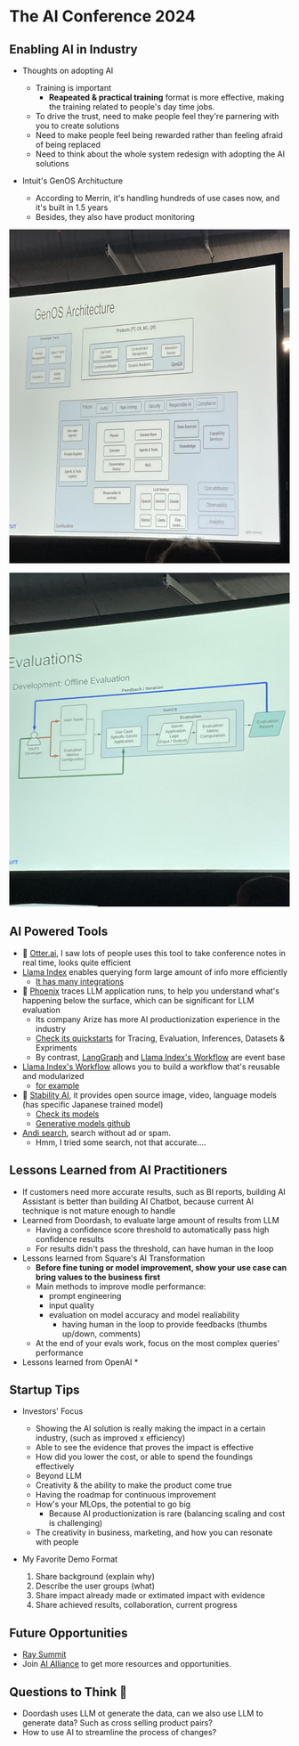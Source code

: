 # The AI Conference 2024


## Enabling AI in Industry
* Thoughts on adopting AI
  * Training is important
    * <b>Reapeated & practical training</b> format is more effective, making the training related to people's day time jobs.
  * To drive the trust, need to make people feel they're parnering with you to create solutions
  * Need to make people feel being rewarded rather than feeling afraid of being replaced
  * Need to think about the whole system redesign with adopting the AI solutions
 
* Intuit's GenOS Architucture
  * According to Merrin, it's handling hundreds of use cases now, and it's built in 1.5 years
  * Besides, they also have product monitoring 
 
<p align="left">
<img src="https://github.com/hanhanwu/Hanhan_Conference_Notes/blob/master/image/Intuit_GenOS1.jpeg" width="780" height="600" />
</p>
 
<p align="left">
<img src="https://github.com/hanhanwu/Hanhan_Conference_Notes/blob/master/image/Intuit_GenOS2.jpeg" width="780" height="600" />
</p>


## AI Powered Tools
* 🌺 [Otter.ai][5], I saw lots of people uses this tool to take conference notes in real time, looks quite efficient
* [Llama Index][3] enables querying form large amount of info more efficiently
  * [It has many integrations][4]
* 🌺 [Phoenix][9] traces LLM application runs, to help you understand what's happening below the surface, which can be significant for LLM evaluation
  * Its company Arize has more AI productionization experience in the industry
  * [Check its quickstarts][12] for Tracing, Evaluation, Inferences, Datasets & Expriments
  * By contrast, [LangGraph][11] and [Llama Index's Workflow][13] are event base
* [Llama Index's Workflow][13] allows you to build a workflow that's reusable and modularized
  * [for example][14]
* 🌺 [Stability AI][6], it provides open source image, video, language models (has specific Japanese trained model)
  * [Check its models][7]
  * [Generative models github][8]
* [Andi search][1], search without ad or spam.
  * Hmm, I tried some search, not that accurate....


## Lessons Learned from AI Practitioners 
* If customers need more accurate results, such as BI reports, building AI Assistant is better than building AI Chatbot, because current AI technique is not mature enough to handle
* Learned from Doordash, to evaluate large amount of results from LLM
  * Having a confidence score threshold to automatically pass high confidence results
  * For results didn't pass the threshold, can have human in the loop
* Lessons learned from Square's AI Transformation
  * <b>Before fine tuning or model improvement, show your use case can bring values to the business first</b>
  * Main methods to improve modle performance:
    * prompt engineering
    * input quality
    * evaluation on model accuracy and model realiability
      * having human in the loop to provide feedbacks (thumbs up/down, comments)   
  * At the end of your evals work, focus on the most complex queries' performance
* Lessons learned from OpenAI
  *  


## Startup Tips
* Investors' Focus
  * Showing the AI solution is really making the impact in a certain industry, (such as improved x efficiency)
  * Able to see the evidence that proves the impact is effective
  * How did you lower the cost, or able to spend the foundings effectively
  * Beyond LLM
  * Creativity & the ability to make the product come true
  * Having the roadmap for continuous improvement
  * How's your MLOps, the potential to go big
    * Because AI productionization is rare (balancing scaling and cost is challenging)
  * The creativity in business, marketing, and how you can resonate with people

* My Favorite Demo Format
  1. Share background (explain why)
  2. Describe the user groups (what)
  3. Share impact already made or extimated impact with evidence
  4. Share achieved results, collaboration, current progress


## Future Opportunities
* [Ray Summit][2]
* Join [AI Alliance][10] to get more resources and opportunities.


## Questions to Think 🤔
* Doordash uses LLM ot generate the data, can we also use LLM to generate data? Such as cross selling product pairs?
* How to use AI to streamline the process of changes?

[1]:https://andisearch.com/
[2]:https://raysummit.anyscale.com/flow/anyscale/raysummit2024/landing/page/eventsite
[3]:https://docs.llamaindex.ai/en/stable/getting_started/concepts/
[4]:https://llamahub.ai/
[5]:https://get.otter.ai/interview-transcription/?utm_source=google_ads&utm_medium=search&utm_term=automatic%20note%20taking%20app&utm_campaign=search-prospecting-consumer-nonbrand-transcriptionv2-exact&hsa_acc=6047463090&hsa_cam=20014220152&hsa_grp=149129772198&hsa_ad=657350971384&hsa_src=g&hsa_tgt=kwd-661171101282&hsa_kw=automatic%20note%20taking%20app&hsa_mt=b&hsa_net=adwords&hsa_ver=3&gad_source=1&gclid=CjwKCAjwooq3BhB3EiwAYqYoEvS_2E4VZdACghBQNsNVfsA4gvPrT717byHC9azGiL3EB_-5JmwWABoCKrEQAvD_BwE
[6]:https://github.com/Stability-AI
[7]:https://stability.ai/
[8]:https://github.com/Stability-AI/generative-models
[9]:https://github.com/Arize-ai/phoenix
[10]:https://thealliance.ai/
[11]:https://langchain-ai.github.io/langgraph/#example
[12]:https://docs.arize.com/phoenix#quickstarts
[13]:https://docs.llamaindex.ai/en/stable/module_guides/workflow/
[14]:https://docs.llamaindex.ai/en/stable/examples/workflow/react_agent/
